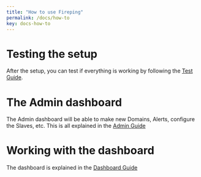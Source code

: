 ```yaml
---
title: "How to use Fireping"
permalink: /docs/how-to
key: docs-how-to
---
```


# Testing the setup
After the setup, you can test if everything is working by following the [Test Guide](/fireping/docs/how-to/test).

# The Admin dashboard
The Admin dashboard will be able to make new Domains, Alerts, configure the Slaves, etc. This is all explained in the [Admin Guide](/fireping/docs/how-to/admin)

# Working with the dashboard
The dashboard is explained in the [Dashboard Guide](/fireping/docs/how-to/dashboard)